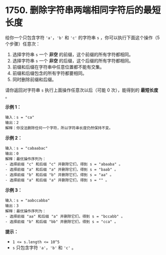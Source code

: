 # 1750. 删除字符串两端相同字符后的最短长度

给你一个只包含字符 `'a'`，`'b'` 和 `'c'` 的字符串 `s` ，你可以执行下面这个操作（5 个步骤）任意次：

1. 选择字符串 `s` 一个 **非空** 的前缀，这个前缀的所有字符都相同。
2. 选择字符串 `s` 一个 **非空** 的后缀，这个后缀的所有字符都相同。
3. 前缀和后缀在字符串中任意位置都不能有交集。
4. 前缀和后缀包含的所有字符都要相同。
5. 同时删除前缀和后缀。

请你返回对字符串 `s` 执行上面操作任意次以后（可能 0 次），能得到的 **最短长度** 。

**示例 1：**

```()
输入：s = "ca"
输出：2
解释：你没法删除任何一个字符，所以字符串长度仍然保持不变。
```

**示例 2：**

```()
输入：s = "cabaabac"
输出：0
解释：最优操作序列为：
- 选择前缀 "c" 和后缀 "c" 并删除它们，得到 s = "abaaba" 。
- 选择前缀 "a" 和后缀 "a" 并删除它们，得到 s = "baab" 。
- 选择前缀 "b" 和后缀 "b" 并删除它们，得到 s = "aa" 。
- 选择前缀 "a" 和后缀 "a" 并删除它们，得到 s = "" 。
```

**示例 3：**

```()
输入：s = "aabccabba"
输出：3
解释：最优操作序列为：
- 选择前缀 "aa" 和后缀 "a" 并删除它们，得到 s = "bccabb" 。
- 选择前缀 "b" 和后缀 "bb" 并删除它们，得到 s = "cca" 。
```

**提示：**

- `1 <= s.length <= 10^5`
- `s` 只包含字符 `'a'`，`'b'` 和 `'c'` 。
